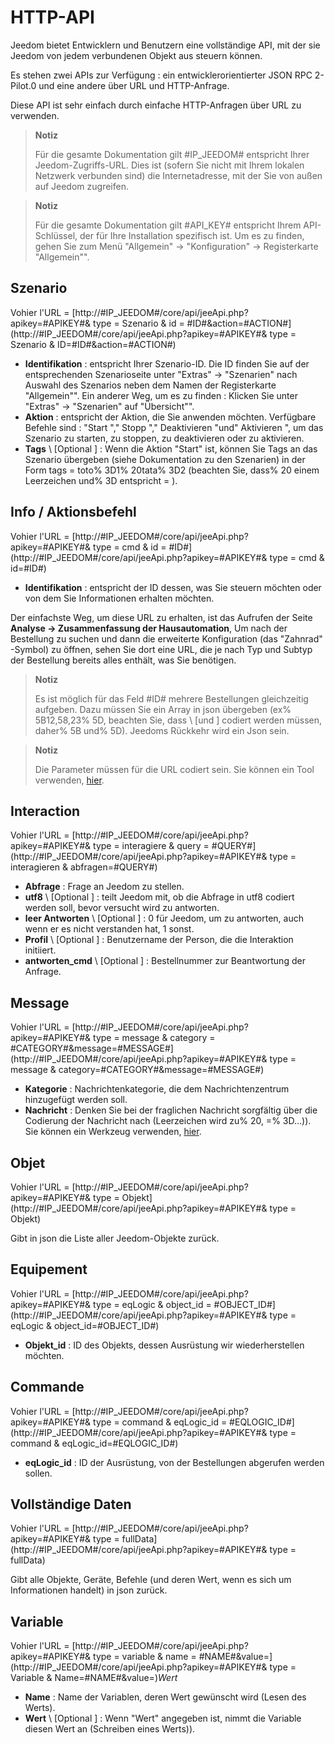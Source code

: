 # HTTP-API

Jeedom bietet Entwicklern und Benutzern eine vollständige API, mit der sie Jeedom von jedem verbundenen Objekt aus steuern können.

Es stehen zwei APIs zur Verfügung : ein entwicklerorientierter JSON RPC 2-Pilot.0 und eine andere über URL und HTTP-Anfrage.

Diese API ist sehr einfach durch einfache HTTP-Anfragen über URL zu verwenden.

> **Notiz**
>
> Für die gesamte Dokumentation gilt \#IP\_JEEDOM\# entspricht Ihrer Jeedom-Zugriffs-URL. Dies ist (sofern Sie nicht mit Ihrem lokalen Netzwerk verbunden sind) die Internetadresse, mit der Sie von außen auf Jeedom zugreifen.

> **Notiz**
>
> Für die gesamte Dokumentation gilt \#API\_KEY\# entspricht Ihrem API-Schlüssel, der für Ihre Installation spezifisch ist. Um es zu finden, gehen Sie zum Menü "Allgemein" → "Konfiguration" → Registerkarte "Allgemein"".

## Szenario

Vohier l'URL = [http://\#IP\_JEEDOM\#/core/api/jeeApi.php?apikey=\#APIKEY\#& type = Szenario & id = \#ID\#&action=\#ACTION\#](http://#IP_JEEDOM#/core/api/jeeApi.php?apikey=#APIKEY#& type = Szenario & ID=#ID#&action=#ACTION#)

- **Identifikation** : entspricht Ihrer Szenario-ID. Die ID finden Sie auf der entsprechenden Szenarioseite unter "Extras" → "Szenarien" nach Auswahl des Szenarios neben dem Namen der Registerkarte "Allgemein"". Ein anderer Weg, um es zu finden : Klicken Sie unter "Extras" → "Szenarien" auf "Übersicht"".
- **Aktion** : entspricht der Aktion, die Sie anwenden möchten. Verfügbare Befehle sind : "Start "," Stopp "," Deaktivieren "und" Aktivieren ", um das Szenario zu starten, zu stoppen, zu deaktivieren oder zu aktivieren.
- **Tags** \ [Optional \] : Wenn die Aktion "Start" ist, können Sie Tags an das Szenario übergeben (siehe Dokumentation zu den Szenarien) in der Form tags = toto% 3D1% 20tata% 3D2 (beachten Sie, dass% 20 einem Leerzeichen und% 3D entspricht = ).

##  Info / Aktionsbefehl

Vohier l'URL = [http://\#IP\_JEEDOM\#/core/api/jeeApi.php?apikey=\#APIKEY\#& type = cmd & id = \#ID\#](http://#IP_JEEDOM#/core/api/jeeApi.php?apikey=#APIKEY#& type = cmd & id=#ID#)

- **Identifikation** : entspricht der ID dessen, was Sie steuern möchten oder von dem Sie Informationen erhalten möchten.

Der einfachste Weg, um diese URL zu erhalten, ist das Aufrufen der Seite **Analyse → Zusammenfassung der Hausautomation**, Um nach der Bestellung zu suchen und dann die erweiterte Konfiguration (das "Zahnrad" -Symbol) zu öffnen, sehen Sie dort eine URL, die je nach Typ und Subtyp der Bestellung bereits alles enthält, was Sie benötigen.

> **Notiz**
>
> Es ist möglich für das Feld \#ID\# mehrere Bestellungen gleichzeitig aufgeben. Dazu müssen Sie ein Array in json übergeben (ex% 5B12,58,23% 5D, beachten Sie, dass \ [und \] codiert werden müssen, daher% 5B und% 5D). Jeedoms Rückkehr wird ein Json sein.

> **Notiz**
>
> Die Parameter müssen für die URL codiert sein. Sie können ein Tool verwenden, [hier](https://meyerweb.com/eric/tools/dencoder/).

## Interaction

Vohier l'URL = [http://\#IP\_JEEDOM\#/core/api/jeeApi.php?apikey=\#APIKEY\#& type = interagiere & query = \#QUERY\#](http://#IP_JEEDOM#/core/api/jeeApi.php?apikey=#APIKEY#& type = interagieren & abfragen=#QUERY#)

- **Abfrage** : Frage an Jeedom zu stellen.
- **utf8** \ [Optional \] : teilt Jeedom mit, ob die Abfrage in utf8 codiert werden soll, bevor versucht wird zu antworten.
- **leer Antworten** \ [Optional \] : 0 für Jeedom, um zu antworten, auch wenn er es nicht verstanden hat, 1 sonst.
- **Profil** \ [Optional \] : Benutzername der Person, die die Interaktion initiiert.
- **antworten\_cmd** \ [Optional \] : Bestellnummer zur Beantwortung der Anfrage.

## Message

Vohier l'URL = [http://\#IP\_JEEDOM\#/core/api/jeeApi.php?apikey=\#APIKEY\#& type = message & category = \#CATEGORY\#&message=\#MESSAGE\#](http://#IP_JEEDOM#/core/api/jeeApi.php?apikey=#APIKEY#& type = message & category=#CATEGORY#&message=#MESSAGE#)

- **Kategorie** : Nachrichtenkategorie, die dem Nachrichtenzentrum hinzugefügt werden soll.
- **Nachricht** : Denken Sie bei der fraglichen Nachricht sorgfältig über die Codierung der Nachricht nach (Leerzeichen wird zu% 20, =% 3D…)). Sie können ein Werkzeug verwenden, [hier](https://meyerweb.com/eric/tools/dencoder/).

## Objet

Vohier l'URL = [http://\#IP\_JEEDOM\#/core/api/jeeApi.php?apikey=\#APIKEY\#& type = Objekt](http://#IP_JEEDOM#/core/api/jeeApi.php?apikey=#APIKEY#& type = Objekt)

Gibt in json die Liste aller Jeedom-Objekte zurück.

## Equipement

Vohier l'URL = [http://\#IP\_JEEDOM\#/core/api/jeeApi.php?apikey=\#APIKEY\#& type = eqLogic & object\_id = \#OBJECT\_ID\#](http://#IP_JEEDOM#/core/api/jeeApi.php?apikey=#APIKEY#& type = eqLogic & object_id=#OBJECT_ID#)

- **Objekt\_id** : ID des Objekts, dessen Ausrüstung wir wiederherstellen möchten.

## Commande

Vohier l'URL = [http://\#IP\_JEEDOM\#/core/api/jeeApi.php?apikey=\#APIKEY\#& type = command & eqLogic\_id = \#EQLOGIC\_ID\#](http://#IP_JEEDOM#/core/api/jeeApi.php?apikey=#APIKEY#& type = command & eqLogic_id=#EQLOGIC_ID#)

- **eqLogic\_id** : ID der Ausrüstung, von der Bestellungen abgerufen werden sollen.

## Vollständige Daten

Vohier l'URL = [http://\#IP\_JEEDOM\#/core/api/jeeApi.php?apikey=\#APIKEY\#& type = fullData](http://#IP_JEEDOM#/core/api/jeeApi.php?apikey=#APIKEY#& type = fullData)

Gibt alle Objekte, Geräte, Befehle (und deren Wert, wenn es sich um Informationen handelt) in json zurück.

## Variable

Vohier l'URL = [http://\#IP\_JEEDOM\#/core/api/jeeApi.php?apikey=\#APIKEY\#& type = variable & name = \#NAME\#&value=](http://#IP_JEEDOM#/core/api/jeeApi.php?apikey=#APIKEY#& type = Variable & Name=#NAME#&value=)*Wert*

- **Name** : Name der Variablen, deren Wert gewünscht wird (Lesen des Werts).
- **Wert** \ [Optional \] : Wenn "Wert" angegeben ist, nimmt die Variable diesen Wert an (Schreiben eines Werts)).
